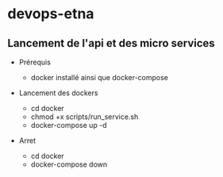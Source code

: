 # devops-etna
## Lancement de l'api et des micro services
- Prérequis
  - docker installé ainsi que docker-compose

- Lancement des dockers
  - cd docker
  - chmod +x scripts/run_service.sh
  - docker-compose up -d

- Arret
  - cd docker
  - docker-compose down
